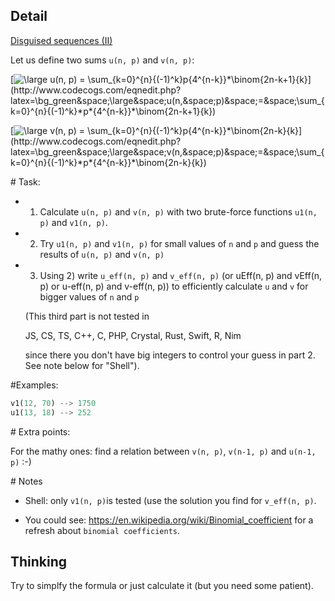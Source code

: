 ## Detail

[Disguised sequences (II)](https://www.codewars.com/kata/disguised-sequences-ii/train/rust)

Let us define two sums `u(n, p)` and `v(n, p)`:

[![\large u(n, p) = \sum_{k=0}^{n}{(-1)^k}*p*{4^{n-k}}*\binom{2n-k+1}{k}](http://latex.codecogs.com/gif.latex?\bg_green&space;\large&space;u(n,&space;p)&space;=&space;\sum_{k=0}^{n}{(-1)^k}*p*{4^{n-k}}*\binom{2n-k+1}{k})](http://www.codecogs.com/eqnedit.php?latex=\bg_green&space;\large&space;u(n,&space;p)&space;=&space;\sum_{k=0}^{n}{(-1)^k}*p*{4^{n-k}}*\binom{2n-k+1}{k})

[![\large v(n, p) = \sum_{k=0}^{n}{(-1)^k}*p*{4^{n-k}}*\binom{2n-k}{k}](http://latex.codecogs.com/gif.latex?\bg_green&space;\large&space;v(n,&space;p)&space;=&space;\sum_{k=0}^{n}{(-1)^k}*p*{4^{n-k}}*\binom{2n-k}{k})](http://www.codecogs.com/eqnedit.php?latex=\bg_green&space;\large&space;v(n,&space;p)&space;=&space;\sum_{k=0}^{n}{(-1)^k}*p*{4^{n-k}}*\binom{2n-k}{k})

\# Task:

- 1) Calculate `u(n, p)` and `v(n, p)` with two brute-force functions `u1(n, p)` and `v1(n, p)`.

- 2) Try `u1(n, p)` and `v1(n, p)` for small values of `n` and `p` and guess the results of `u(n, p)` and `v(n, p)`

- 3) Using 2) write `u_eff(n, p)` and `v_eff(n, p)` (or uEff(n, p) and vEff(n, p) or u-eff(n, p) and v-eff(n, p)) to efficiently calculate `u` and `v` for bigger values of `n` and `p`

  (This third part is not tested in 

  JS, CS, TS, C++, C, PHP, Crystal, Rust, Swift, R, Nim 

  since there you don't have big integers to control your guess in part 2. See note below for "Shell").

\#Examples:

```rust
v1(12, 70) --> 1750
u1(13, 18) --> 252
```

\# Extra points:

For the mathy ones: find a relation between `v(n, p)`, `v(n-1, p)` and `u(n-1, p)` :-)

\# Notes

- Shell: only `v1(n, p)`is tested (use the solution you find for `v_eff(n, p)`.


- You could see: <https://en.wikipedia.org/wiki/Binomial_coefficient> for a refresh about `binomial coefficients`.

## Thinking

Try to simplfy the formula or just calculate it (but you need some patient).